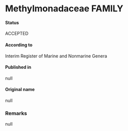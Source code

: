 Methylmonadaceae FAMILY
=======

#### Status
ACCEPTED

#### According to
Interim Register of Marine and Nonmarine Genera

#### Published in
null

#### Original name
null

### Remarks
null